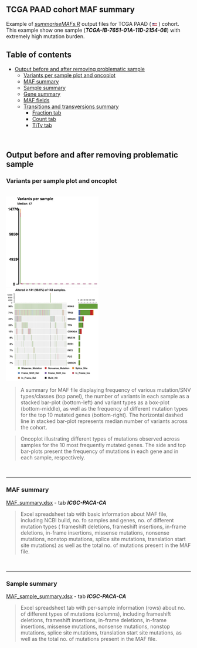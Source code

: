 ## TCGA PAAD cohort MAF summary

Example of *[summariseMAFs.R](https://github.com/umccr/MAF-summary/tree/master/summariseMAFs.R)* output files for TCGA PAAD ( <img src="../Figures/flag-of-United-States-of-America.png" width="2.5%"> ) cohort. This example show one sample (***TCGA-IB-7651-01A-11D-2154-08***) with extremely high mutation burden.


## Table of contents

<!-- vim-markdown-toc GFM -->
* [Output before and after removing problematic sample](#output-before-and-after-removing-problematic-sample)
  * [Variants per sample plot and oncoplot](#variants-per-sample-plot-and-oncoplot)
  * [MAF summary](#maf-summary)
  * [Sample summary](#sample-summary)
  * [Gene summary](#gene-summary)
  * [MAF fields](#maf-fields-table)
  * [Transitions and transversions summary](#transitions_and_transversionse-summary)
    * [Fraction tab](#fraction-tab)
    * [Count tab](#count-tab)
    * [TiTv tab](#titv-tab)


<!-- vim-markdown-toc -->
<br>

## Output before and after removing problematic sample

### Variants per sample plot and oncoplot

<br />
<img src="Figures/MAF_summary_TCGA-PAAD.jpg" width="50%"> <img src="Figures/Oncoplot_TCGA-PAAD.jpg" width="50%">

>A summary for MAF file displaying frequency of various mutation/SNV types/classes (top panel), the number of variants in each sample as a stacked bar-plot (bottom-left) and variant types as a box-plot (bottom-middle), as well as the frequency of different mutation types for the top 10 mutated genes (bottom-right). The horizontal dashed line in stacked bar-plot represents median number of variants across the cohort.


>Oncoplot illustrating different types of mutations observed across samples for the 10 most frequently mutated genes. The side and top bar-plots present the frequency of mutations in each gene and in each sample, respectively.

<br />

---
### MAF summary

[MAF_summary.xlsx](https://github.com/umccr/MAF-summary/tree/master/ICGC_PACA-CA_MAF_summary/MAF_summary.xlsx) - tab ***ICGC-PACA-CA***

>Excel spreadsheet tab with basic information about  MAF file, including NCBI build, no. fo samples and genes, no. of different mutation types ( frameshift deletions, frameshift insertions, in-frame deletions, in-frame insertions, missense mutations, nonsense mutations, nonstop mutations, splice site mutations, translation start site mutations) as well as the total no. of mutations present in the MAF file.

<br />

---
### Sample summary

[MAF_sample_summary.xlsx](https://github.com/umccr/MAF-summary/tree/master/ICGC_PACA-CA_MAF_summary/MAF_sample_summary.xlsx) - tab ***ICGC-PACA-CA***

>Excel spreadsheet tab with per-sample information (rows) about no. of different types of mutations (columns), including frameshift deletions, frameshift insertions, in-frame deletions, in-frame insertions, missense mutations, nonsense mutations, nonstop mutations, splice site mutations, translation start site mutations, as well as the total no. of mutations present in the MAF file.

<br />


<br />
